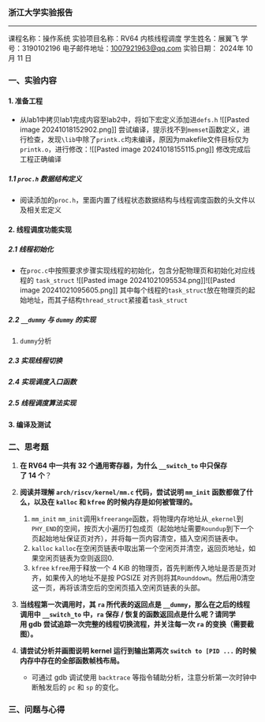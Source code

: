 ### 浙江大学实验报告
---
课程名称：操作系统
实验项目名称：RV64 内核线程调度
学生姓名：展翼飞  学号：3190102196
电子邮件地址：1007921963@qq.com
实验日期： 2024年 10 月 11 日

### 一、实验内容
#### 1. 准备工程
* 从lab1中拷贝lab1完成内容至lab2中，将如下宏定义添加进`defs.h` 
	![[Pasted image 20241018152902.png]]
	尝试编译，提示找不到`memset`函数定义，进行检查，发现`\lib`中除了`printk.c`均未编译，原因为makefile文件目标仅为`printk.o`，进行修改：![[Pasted image 20241018155115.png]]
	修改完成后工程正确编译

##### 1.1  `proc.h` 数据结构定义
* 阅读添加的`proc.h`，里面内置了线程状态数据结构与线程调度函数的头文件以及相关宏定义

#### 2. 线程调度功能实现
##### 2.1 线程初始化
* 在`proc.c`中按照要求步骤实现线程的初始化，包含分配物理页和初始化对应线程的 `task_struct`
	![[Pasted image 20241021095534.png]]![[Pasted image 20241021095605.png]]
	其中每个线程的`task_struct`放在物理页的起始地址，而其子结构`thread_struct`紧接着`task_struct`

##### 2.2 `__dummy` 与 `dummy` 的实现
1. `dummy`分析
	




##### 2.3 实现线程切换



##### 2.4 实现调度入口函数



##### 2.5 线程调度算法实现



#### 3. 编译及测试

### 二、思考题
1. **在 RV64 中一共有 32 个通用寄存器，为什么 `__switch_to` 中只保存了 14 个**？
2. **阅读并理解 `arch/riscv/kernel/mm.c` 代码，尝试说明 `mm_init` 函数都做了什么，以及在 `kalloc` 和 `kfree` 的时候内存是如何被管理的。**
	1. `mm_init` 
		 `mm_init`调用`kfreerange`函数，将物理内存地址从`_ekernel`到`PHY_END`的空间，按页大小遍历打包成页（起始地址需要`Roundup`到下一个页起始地址保证页对齐），并将每一页内容清空，插入空闲页链表中。
	2. `kalloc`
		  `kalloc`在空闲页链表中取出第一个空闲页并清空，返回页地址，如果空闲页链表为空则返回0.
	3. `kfree`
		 `kfree`用于释放一个 4 KiB 的物理页，首先判断传入地址是否是页对齐，如果传入的地址不是按 PGSIZE 对齐则将其`Rounddown`。然后用0清空这一页，再将该清空后的空闲页插入空闲页链表的头部。

4. **当线程第一次调用时，其 `ra` 所代表的返回点是 `__dummy`，那么在之后的线程调用中 `__switch_to` 中，`ra` 保存 / 恢复的函数返回点是什么呢？请同学用 gdb 尝试追踪一次完整的线程切换流程，并关注每一次 `ra` 的变换（需要截图）。**
5. **请尝试分析并画图说明 kernel 运行到输出第两次 `switch to [PID ...` 的时候内存中存在的全部函数帧栈布局。**
    - 可通过 gdb 调试使用 `backtrace` 等指令辅助分析，注意分析第一次时钟中断触发后的 `pc` 和 `sp` 的变化。


### 三、问题与心得







